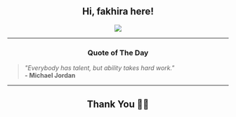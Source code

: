 <h2 align="center"> Hi, fakhira here!</h2>

<p align="center">
<a href="https://github.com/fakhiralkda" alt="github streak"><img src="https://dvst-streak.herokuapp.com/?user=fakhiralkda&theme=tokyonight&fire=DD472C"></a>
</p>

<hr>
<h3 align="center">Quote of The Day</h3>
<p align="center">
<blockquote>
<i>"Everybody has talent, but ability takes hard work."</i>
<br>
<b>- Michael Jordan</b>
</blockquote>
</p>


<hr>
<h2 align="center">Thank You 🙏🏼</h2>

